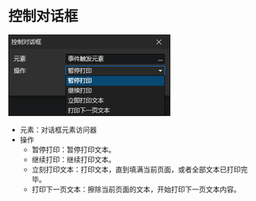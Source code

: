 # 控制对话框

![](img/controlDialogBox-1.png)

- 元素：对话框元素访问器
- 操作
  - 暂停打印：暂停打印文本。
  - 继续打印：继续打印文本。
  - 立刻打印文本：打印文本，直到填满当前页面，或者全部文本已打印完毕。
  - 打印下一页文本：擦除当前页面的文本，开始打印下一页文本内容。